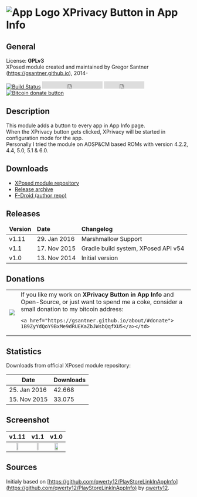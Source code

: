 ![App Logo](https://raw.githubusercontent.com/gsantner/XPrivacyAppInfo/master/app/src/main/res/mipmap-hdpi/ic_launcher.png "App Logo") XPrivacy Button in App Info
=============================

## General
License: **GPLv3**  
XPosed module created and maintained by Gregor Santner (<https://gsantner.github.io>), 2014-  

[![Build Status](https://travis-ci.org/gsantner/XPrivacyAppInfo.svg?branch=master)](https://travis-ci.org/gsantner/XPrivacyAppInfo)
<span class="badge-githubfollow"><iframe src="https://ghbtns.com/github-btn.html?user=gsantner&amp;type=follow&amp;count=true" allowtransparency="true" frameborder="0" scrolling="0" width="165" height="20"></iframe></span>
<span class="badge-githubstar"><iframe src="https://ghbtns.com/github-btn.html?user=gsantner&amp;repo=XPrivacyAppInfo&amp;type=watch&amp;count=true" allowtransparency="true" frameborder="0" scrolling="0" width="110" height="20"></iframe></span>
<span class="badge-bitcoin"><a href="https://gsantner.github.io/donate/#donate" title="Donate once-off to this project using Bitcoin"><img src="https://img.shields.io/badge/bitcoin-donate-yellow.svg" alt="Bitcoin donate button" /></a></span>

## Description
This module adds a button to every app in App Info page.   
When the XPrivacy button gets clicked, XPrivacy will be started in configuration mode for the app.  
Personally I tried the module on AOSP&CM based ROMs with version 4.2.2, 4.4, 5.0, 5.1 & 6.0.  

## Downloads

* [XPosed module repository](http://repo.xposed.info/module/de.live.gdev.xprivacyappinfo)  
* [Release archive](https://github.com/gsantner/XPrivacyAppInfo/releases)  
* [F-Droid (author repo)](https://gsantner.github.io/fdroid/xprivacy-in-app-info/)  

## Releases

<table>
 <thead><td><b>Version</b></td>
	<td><b>Date</b></td>
	<td><b>Changelog</b></td>
 </thead>
 <tr>
	<td>v1.11</td>
	<td>29. Jan 2016</td>
	<td>Marshmallow Support</td>
 </tr>
 <tr>
	<td>v1.1</td>
	<td>17. Nov 2015</td>
	<td>Gradle build system, XPosed API v54</td>
 </tr>
 <tr>
	<td>v1.0</td>
	<td>13. Nov 2014</td>
	<td>Initial version</td>
 </tr>
</table>

## Donations
<table>
 <tr>
	<td><a href="bitcoin:1B9ZyYdQoY9BxMe9dRUEKaZbJWsbQqfXU5?amount=0.01&label=gsantner">
    <img src="https://gsantner.github.io/assets/img/personal/bitcoin/bitcoin_gdev-live-gdev_150px.png"/></a></td>
	<td>If you like my work on <b>XPrivacy Button in App Info</b> and Open-Source, or just want to spend me a coke, consider a small donation to my bitcoin address:

    <a href="https://gsantner.github.io/about/#donate">
    1B9ZyYdQoY9BxMe9dRUEKaZbJWsbQqfXU5</a></td>
 </tr>
</table>

## Statistics

Downloads from official XPosed module repository:

|      Date     |  Downloads   |
|---------------|--------------|
| 25. Jan 2016  |    42.668    |
| 15. Nov 2015  |    33.075    |


## Screenshot

v1.11                      |          v1.1            |           v1.0
:-------------------------:|:------------------------:|:-------------------------:
<img src="https://cloud.githubusercontent.com/assets/6735650/12679911/26d9efa6-c6a7-11e5-953d-43350754ad38.png" height="35%" width="35%" > | <img src="https://cloud.githubusercontent.com/assets/6735650/11198591/4884e59a-8cc6-11e5-967b-5d220fb306a4.png" height="35%" width="35%" > | <img src="https://cloud.githubusercontent.com/assets/6735650/5047479/2b508316-6c16-11e4-9622-b5c225484615.png" height="50%" width="50%" >   

## Sources
Initialy based on [https://github.com/qwerty12/PlayStoreLinkInAppInfo](https://github.com/qwerty12/PlayStoreLinkInAppInfo) by [qwerty12](https://github.com/qwerty12).  
